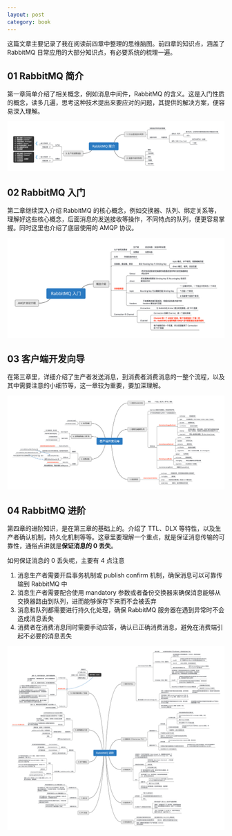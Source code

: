 ```yaml
---
layout: post
category: book
---
```

这篇文章主要记录了我在阅读前四章中整理的思维脑图。前四章的知识点，涵盖了 RabbitMQ 日常应用的大部分知识点，有必要系统的梳理一遍。

## 01 RabbitMQ 简介

第一章简单介绍了相关概念，例如消息中间件，RabbitMQ 的含义。这是入门性质的概念，读多几遍，思考这种技术提出来要应对的问题，其提供的解决方案，便容易深入理解。

![01 RabbitMQ 简介](https://raw.githubusercontent.com/zhaoxiaowu/blog/master/2020/01-RabbitMQ.png)

## 02 RabbitMQ 入门

第二章继续深入介绍 RabbitMQ 的核心概念，例如交换器、队列、绑定关系等，理解好这些核心概念，后面消息的发送接收等操作，不同特点的队列，便更容易掌握。同时这里也介绍了底层使用的 AMQP 协议。

![02 RabbitMQ 入门.png](https://raw.githubusercontent.com/zhaoxiaowu/blog/master/2020/02-RabbitMQ.png)

## 03 客户端开发向导

在第三章里，详细介绍了生产者发送消息，到消费者消费消息的一整个流程，以及其中需要注意的小细节等，这一章较为重要，要加深理解。

![03 客户端开发向导.png](https://raw.githubusercontent.com/zhaoxiaowu/blog/master/2020/03-RabbitMQ.png)

## 04 RabbitMQ 进阶

第四章的进阶知识，是在第三章的基础上的。介绍了 TTL、DLX 等特性，以及生产者确认机制，持久化机制等等。这章里要理解一个重点，就是保证消息传输的可靠性，通俗点讲就是**保证消息的 0 丢失**。

如何保证消息的 0 丢失呢，主要有 4 点注意

1. 消息生产者需要开启事务机制或 publish confirm 机制，确保消息可以可靠传输到 RabbitMQ 中
2. 消息生产者需要配合使用 mandatory 参数或者备份交换器来确保消息能够从交换器路由到队列，进而能够保存下来而不会被丢弃
3. 消息和队列都需要进行持久化处理，确保 RabbitMQ 服务器在遇到异常时不会造成消息丢失
4. 消费者在消费消息同时需要手动应答，确认已正确消费消息，避免在消费端引起不必要的消息丢失

![04 RabbitMQ 进阶.png](https://raw.githubusercontent.com/zhaoxiaowu/blog/master/2020/04-RabbitMQ.png)

